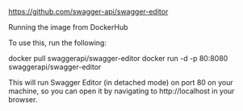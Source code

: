 
https://github.com/swagger-api/swagger-editor

Running the image from DockerHub

To use this, run the following:

docker pull swaggerapi/swagger-editor
docker run -d -p 80:8080 swaggerapi/swagger-editor

This will run Swagger Editor (in detached mode) on port 80 on your machine, so you can open it by navigating to http://localhost in your browser.
